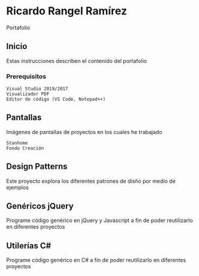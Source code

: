 # Ricardo Rangel Ramírez

Portafolio

## Inicio

Estas instrucciones describen el contenido del portafolio

### Prerequisitos

```
Visual Studio 2019/2017
Visualizador PDF
Editor de código (VS Code, Notepad++)
```

## Pantallas

Imágenes de pantallas de proyectos en los cuales he trabajado

```
Stanhome
Fondo Creación
```

## Design Patterns

Este proyecto explora los diferentes patrones de disño por medio de ejemplos

## Genéricos jQuery

Programe código genérico en jQuery y Javascript a fin de poder reutilizarlo en diferentes proyectos

## Utilerías C#

Programe código genérico en C# a fin de poder reutilizarlo en diferentes proyectos


